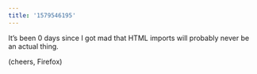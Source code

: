 ```yaml
---
title: '1579546195'
---
```

It’s been 0 days since I got mad that HTML imports will probably never be an actual thing. 

(cheers, Firefox) 